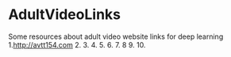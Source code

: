 # AdultVideoLinks
Some resources about adult video website links for deep learning
1.http://avtt154.com
2.
3.
4.
5.
6.
7.
8
9.
10.

